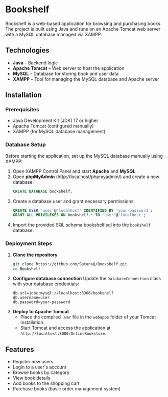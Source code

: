 # Bookshelf

Bookshelf is a web-based application for browsing and purchasing books. The project is built using Java and runs on an Apache Tomcat web server with a MySQL database managed via XAMPP.

## Technologies
- **Java** – Backend logic
- **Apache Tomcat** – Web server to host the application
- **MySQL** – Database for storing book and user data
- **XAMPP** – Tool for managing the MySQL database and Apache server

## Installation
### Prerequisites
- Java Development Kit (JDK) 17 or higher
- Apache Tomcat (configured manually)
- XAMPP (for MySQL database management)

### Database Setup
Before starting the application, set up the MySQL database manually using XAMPP:
1. Open XAMPP Control Panel and start **Apache** and **MySQL**.
2. Open **phpMyAdmin** (http://localhost/phpmyadmin/) and create a new database:
   ```sql
   CREATE DATABASE bookshelf;
   ```
3. Create a database user and grant necessary permissions:
   ```sql
   CREATE USER 'user'@'localhost' IDENTIFIED BY 'your-password';
   GRANT ALL PRIVILEGES ON bookshelf.* TO 'user'@'localhost';
   ```
4. Import the provided SQL schema bookshelf.sql into the `bookshelf` database.

### Deployment Steps
1. **Clone the repository**
   ```bash
   git clone https://github.com/SatanaQ/Bookshelf.git
   cd Bookshelf
   ```
2. **Configure database connection**
   Update the `DatabaseConnection` class with your database credentials:
   ```properties
   db.url=jdbc:mysql://localhost:3306/bookshelf
   db.username=user
   db.password=your-password
   ```
3. **Deploy to Apache Tomcat**
   - Place the compiled `.war` file in the `webapps` folder of your Tomcat installation.
   - Start Tomcat and access the application at `http://localhost:8080/OnlineBookstore`.

## Features
- Register new users
- Login to a user's account
- Browse books by category
- View book details
- Add books to the shopping cart
- Purchase books (basic order management system)
